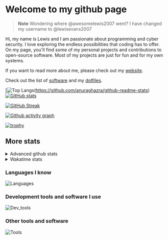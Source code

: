 # Welcome to my github page

> **Note**
> Wondering where @awesomelewis2007 went? I have changed my username to @lewisevans2007

Hi, my name is Lewis and I am passionate about programming and cyber security. I love exploring the endless possibilities that coding has to offer. On my page, you'll find some of my personal projects and contributions to open-source software. Most of my projects are just for fun and for my own systems.

If you want to read more about me, please check out my [website](https://lewisevans2007.github.io/).

Check out the list of [software](https://github.com/lewisevans2007/lewisevans2007/blob/master/software.md) and my [dotfiles](https://github.com/lewisevans2007/dotfiles).

[![Top Langs](https://github-readme-stats.vercel.app/api/top-langs/?username=lewisevans2007&hide=html,css,jupyter%20notebook&langs_count=10&layout=donut&theme=transparent&exclude_repo=GPT-code-repository,Obsidian_vault,Apple-PowerManagement,Apple-Security,CMake,qemu,swift,tcpdump,xnu)(https://github.com/anuraghazra/github-readme-stats) 
[![GitHub stats](https://github-readme-stats.vercel.app/api?username=lewisevans2007&show_icons=true&theme=transparent)](https://github.com/anuraghazra/github-readme-stats)

[![GitHub Streak](https://streak-stats.demolab.com?user=lewisevans2007&theme=transparent)](https://git.io/streak-stats)

[![Github activity graph](https://github-readme-activity-graph.vercel.app/graph?username=lewisevans2007&theme=github-compact&area=true)](https://github.com/ashutosh00710/github-readme-activity-graph)

[![trophy](https://github-profile-trophy.vercel.app/?username=lewisevans2007&theme=darkhub)](https://github.com/ryo-ma/github-profile-trophy)

## More stats
<details close>
<summary>Advanced github stats</summary>
<br>
  
![Metrics](https://raw.githubusercontent.com/lewisevans2007/lewisevans2007/master/github-metrics.svg)
  
</details>

<details close>
<summary>Wakatime stats</summary>
<br>

<!--START_SECTION:waka-->

```txt
C                  2 hrs 48 mins   █████░░░░░░░░░░░░░░░░░░░░   19.58 %
C++                2 hrs           ███▒░░░░░░░░░░░░░░░░░░░░░   13.95 %
Bash               1 hr 26 mins    ██▓░░░░░░░░░░░░░░░░░░░░░░   10.02 %
Markdown           1 hr 12 mins    ██░░░░░░░░░░░░░░░░░░░░░░░   08.46 %
Rust               1 hr 6 mins     ██░░░░░░░░░░░░░░░░░░░░░░░   07.77 %
Docker             1 hr 5 mins     ██░░░░░░░░░░░░░░░░░░░░░░░   07.61 %
Makefile           1 hr 5 mins     ██░░░░░░░░░░░░░░░░░░░░░░░   07.59 %
Other              45 mins         █▒░░░░░░░░░░░░░░░░░░░░░░░   05.32 %
Assembly           37 mins         █░░░░░░░░░░░░░░░░░░░░░░░░   04.31 %
Python             36 mins         █░░░░░░░░░░░░░░░░░░░░░░░░   04.20 %
CMake              24 mins         ▓░░░░░░░░░░░░░░░░░░░░░░░░   02.81 %
Git Config         19 mins         ▓░░░░░░░░░░░░░░░░░░░░░░░░   02.24 %
HTML               15 mins         ▒░░░░░░░░░░░░░░░░░░░░░░░░   01.81 %
Objective-C        7 mins          ▒░░░░░░░░░░░░░░░░░░░░░░░░   00.88 %
TOML               5 mins          ░░░░░░░░░░░░░░░░░░░░░░░░░   00.60 %
```

<!--END_SECTION:waka-->
</details>

### Languages I know
![Languages](https://skillicons.dev/icons?i=python,cpp,cs,c,javascript,nodejs,dotnet,bash,css,html,rust)
### Development tools and software I use
![Dev_tools](https://skillicons.dev/icons?i=git,docker,github,googlecloud,vscode,visualstudio,raspberrypi,linux,powershell,replit)
### Other tools and software
![Tools](https://skillicons.dev/icons?i=blender,ps,pr,ai,xd,figma)
